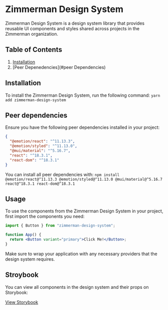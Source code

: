 # Zimmerman Design System

Zimmerman Design System is a design system library that provides reusable UI components and styles shared across projects in the Zimmerman organization.

## Table of Contents

1. [Installation](#installation)
2. [Peer Depenedencies](#peer Dependencies)

## Installation

To install the Zimmerman Design System, run the following command:
`yarn add zimmerman-design-system`

## Peer dependencies

Ensure you have the following peer dependencies installed in your project:

```json
{
  "@emotion/react": "^11.13.3",
  "@emotion/styled": "^11.13.0",
  "@mui/material": "^5.16.7",
  "react": "^18.3.1",
  "react-dom": "^18.3.1"
}
```

You can install all peer dependencies with:
`npm install @emotion/react@^11.13.3 @emotion/styled@^11.13.0 @mui/material@^5.16.7 react@^18.3.1 react-dom@^18.3.1`

## Usage

To use the components from the Zimmerman Design System in your project, first import the components you need:

```jsx
import { Button } from "zimmerman-design-system";

function App() {
  return <Button variant="primary">Click Me!</Button>;
}
```

Make sure to wrap your application with any necessary providers that the design system requires.

## Stroybook

You can view all components in the design system and their props on Storybook:

[View Storybook](https://66cd1b47dde91377fdb2a1d8-ngwbgzilhz.chromatic.com/?path=/docs/example-button--docs)
